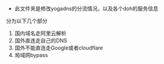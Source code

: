 - 此文件夹是修改yogadns的分流情况，以及各个doh的服务信息

分为以下几个部分

1. 国内域名走阿里云解析
2. 国外直连走自己的DNS
3. 国外不能直连走Google或者cloudflare
4. 局域网bypass